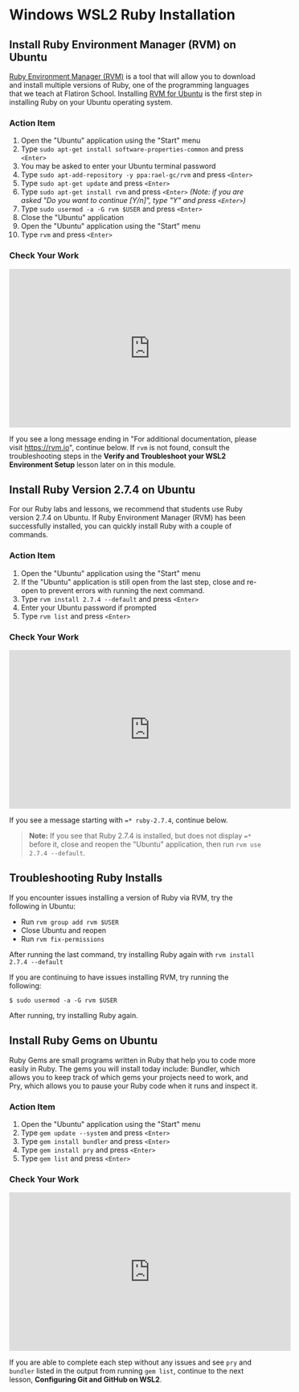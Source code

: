 # Windows WSL2 Ruby Installation

## Install Ruby Environment Manager (RVM) on Ubuntu

[Ruby Environment Manager (RVM)][rvm] is a tool that will allow you to download
and install multiple versions of Ruby, one of the programming languages that we
teach at Flatiron School. Installing [RVM for Ubuntu][rvm ubuntu] is the first
step in installing Ruby on your Ubuntu operating system.

[rvm]: http://rvm.io
[rvm ubuntu]: https://github.com/rvm/ubuntu_rvm

### Action Item

1. Open the "Ubuntu" application using the "Start" menu
2. Type `sudo apt-get install software-properties-common` and press `<Enter>`
3. You may be asked to enter your Ubuntu terminal password
4. Type `sudo apt-add-repository -y ppa:rael-gc/rvm` and press `<Enter>`
5. Type `sudo apt-get update` and press `<Enter>`
6. Type `sudo apt-get install rvm` and press `<Enter>` _(Note: if you are asked
   "Do you want to continue [Y/n]", type "Y" and press `<Enter>`)_
7. Type `sudo usermod -a -G rvm $USER` and press `<Enter>`
8. Close the "Ubuntu" application
9. Open the "Ubuntu" application using the "Start" menu
10. Type `rvm` and press `<Enter>`

### Check Your Work

<iframe width="560" height="315" src="https://www.youtube.com/embed/tRLexZJS144" frameborder="0" allow="accelerometer; autoplay; clipboard-write; encrypted-media; gyroscope; picture-in-picture" allowfullscreen></iframe>

If you see a long message ending in "For additional documentation, please visit
https://rvm.io", continue below. If `rvm` is not found, consult the
troubleshooting steps in the **Verify and Troubleshoot your WSL2 Environment
Setup** lesson later on in this module.

## Install Ruby Version 2.7.4 on Ubuntu

For our Ruby labs and lessons, we recommend that students use Ruby version 2.7.4
on Ubuntu. If Ruby Environment Manager (RVM) has been successfully installed,
you can quickly install Ruby with a couple of commands.

### Action Item

1. Open the "Ubuntu" application using the "Start" menu
2. If the "Ubuntu" application is still open from the last step, close and
   re-open to prevent errors with running the next command.
3. Type `rvm install 2.7.4 --default` and press `<Enter>`
4. Enter your Ubuntu password if prompted
5. Type `rvm list` and press `<Enter>`

### Check Your Work

<iframe width="560" height="315" src="https://www.youtube.com/embed/KYr66fx3nzc" frameborder="0" allow="accelerometer; autoplay; clipboard-write; encrypted-media; gyroscope; picture-in-picture" allowfullscreen></iframe>

If you see a message starting with `=* ruby-2.7.4`, continue below.

> **Note:** If you see that Ruby 2.7.4 is installed, but does not display
> `=*` before it, close and reopen the "Ubuntu" application, then run
> `rvm use 2.7.4 --default`.

## Troubleshooting Ruby Installs

If you encounter issues installing a version of Ruby via RVM, try the following
in Ubuntu:

- Run `rvm group add rvm $USER`
- Close Ubuntu and reopen
- Run `rvm fix-permissions`

After running the last command, try installing Ruby again with
`rvm install 2.7.4 --default`

If you are continuing to have issues installing RVM, try running the following:

```console
$ sudo usermod -a -G rvm $USER
```

After running, try installing Ruby again.

## Install Ruby Gems on Ubuntu

Ruby Gems are small programs written in Ruby that help you to code more easily
in Ruby. The gems you will install today include: Bundler, which allows you to
keep track of which gems your projects need to work, and Pry, which allows you to
pause your Ruby code when it runs and inspect it.

### Action Item

1. Open the "Ubuntu" application using the "Start" menu
2. Type `gem update --system` and press `<Enter>`
3. Type `gem install bundler` and press `<Enter>`
4. Type `gem install pry` and press `<Enter>`
5. Type `gem list` and press `<Enter>`

### Check Your Work

<iframe width="560" height="315" src="https://www.youtube.com/embed/QeLOsZzz5pk" frameborder="0" allow="accelerometer; autoplay; clipboard-write; encrypted-media; gyroscope; picture-in-picture" allowfullscreen></iframe>

If you are able to complete each step without any issues and see `pry` and
`bundler` listed in the output from running `gem list`, continue to the next
lesson, **Configuring Git and GitHub on WSL2**.
